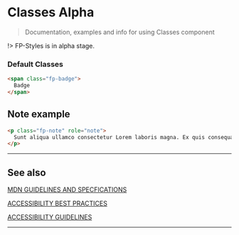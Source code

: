 # Classes <span role="note" aria-label="status">Alpha</span>

> Documentation, examples and info for using Classes component


!> FP-Styles is in alpha stage.

### Default Classes

```html preview
<span class="fp-badge">
  Badge
</span>
```
## Note example

```html preview
<p class="fp-note" role="note">
  Sunt aliqua ullamco consectetur Lorem laboris magna. Ex quis consequat duis irure quis nisi cillum aute mollit tempor incididunt aliqua commodo. Fugiat laborum quis velit anim occaecat laboris incididunt voluptate Lorem irure. Officia cupidatat ex magna incididunt sunt aliquip irure duis nisi proident aute aute aute. Non esse laborum sint cupidatat consectetur. Qui aliqua proident esse officia nisi cillum irure incididunt. Lorem ex consequat ad proident laboris voluptate veniam pariatur do Lorem commodo.
</p>
```

----
## See also


[MDN GUIDELINES AND SPECFICATIONS](https://developer.mozilla.org/en-US/docs/Web/HTML/Element ':_target="_blank"')

[ACCESSIBILITY BEST PRACTICES](https://www.w3.org/TR/wai-aria-practices-1.2/examples ':_target="_blank"')

[ACCESSIBILITY GUIDELINES](https://w3c.github.io/aria-practices/ ':_target="_blank"')

----
